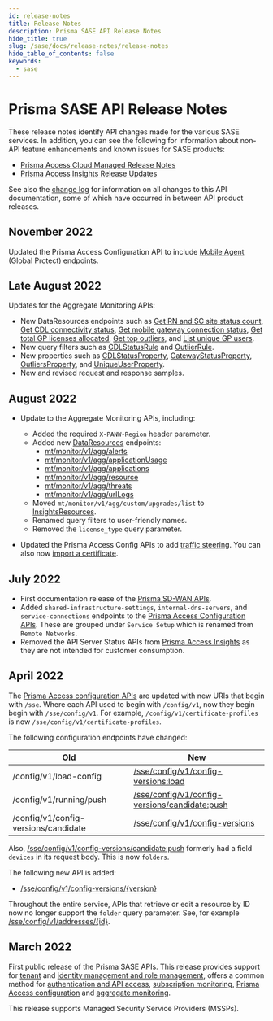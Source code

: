 ```yaml
---
id: release-notes
title: Release Notes
description: Prisma SASE API Release Notes 
hide_title: true
slug: /sase/docs/release-notes/release-notes
hide_table_of_contents: false
keywords:
  - sase
---
```


# Prisma SASE API Release Notes

These release notes identify API changes made for the various SASE services. In addition, you can
see the following for information about non-API feature enhancements and known issues for SASE products:

* [Prisma Access Cloud Managed Release Notes](https://docs.paloaltonetworks.com/prisma/prisma-access/prisma-access-cloud-managed-release-notes/release-information)
* [Prisma Access Insights Release Updates](https://docs.paloaltonetworks.com/prisma/prisma-access/prisma-access-insights/insights/app-updates)

See also the [change log](/sase/docs/release-notes/changelog) for information on all changes to this API documentation, some of which have
occurred in between API product releases.


## November 2022

Updated the Prisma Access Configuration API to include [Mobile Agent](/category/access/api/prisma-access-config/mobile-agent/) 
(Global Protect) endpoints.

## Late August 2022

Updates for the Aggregate Monitoring APIs:

* New DataResources endpoints such as 
[Get RN and SC site status count](/sase/api/mt-monitor/post-mt-monitor-v-1-agg-serviceconnectivity/), 
[Get CDL connectivity status](/sase/api/mt-monitor/post-mt-monitor-v-1-agg-serviceconnectivity-cdlstatus/), 
[Get mobile gateway connection status](/sase/api/mt-monitor/post-mt-monitor-v-1-agg-serviceconnectivity-gatewaystatus/), 
[Get total GP licenses allocated](/sase/api/mt-monitor/get-mt-monitor-v-1-agg-serviceconnectivity-licenseallocated/), 
[Get top outliers](/sase/api/mt-monitor/post-mt-monitor-v-1-agg-serviceconnectivity-topoutliers/), and 
[List unique GP users](/sase/api/mt-monitor/post-mt-monitor-v-1-agg-serviceconnectivity-uniqueusers/).
* New query filters such as [CDLStatusRule](/sase/docs/filters/#cdlstatusrule) and [OutlierRule](/sase/docs/filters/#outlierrule).
* New properties such as
[CDLStatusProperty](/sase/docs/filters/#cdlstatusproperty), 
[GatewayStatusProperty](/sase/docs/filters/#gatewaystatusproperty), 
[OutliersProperty](/sase/docs/filters/#outliersproperty), and
[UniqueUserProperty](/sase/docs/filters/#uniqueuserproperty).
* New and revised request and response samples.

## August 2022

* Update to the Aggregate Monitoring APIs, including:

    * Added the required `X-PANW-Region` header parameter. 
    * Added new [DataResources](/category/sase/api/mt-monitor/data-resources/) endpoints: 
        * [mt/monitor/v1/agg/alerts](/sase/api/mt-monitor/post-mt-monitor-v-1-agg-alerts)
        * [mt/monitor/v1/agg/applicationUsage](/sase/api/mt-monitor/post-mt-monitor-v-1-agg-applicationusage)
        * [mt/monitor/v1/agg/applications](/sase/api/mt-monitor/post-mt-monitor-v-1-agg-applications)
        * [mt/monitor/v1/agg/resource](/sase/api/mt-monitor/post-mt-monitor-v-1-agg-resource)
        * [mt/monitor/v1/agg/threats](/sase/api/mt-monitor/post-mt-monitor-v-1-agg-threats)
        * [mt/monitor/v1/agg/urlLogs](/sase/api/mt-monitor/post-mt-monitor-v-1-agg-urllogs)
    * Moved `mt/monitor/v1/agg/custom/upgrades/list` to [InsightsResources](/category/sase/api/mt-monitor/insights-resources/).
    * Renamed query filters to user-friendly names.
    * Removed the `license_type` query parameter.

* Updated the Prisma Access Config APIs to add [traffic steering](/category/access/api/prisma-access-config/traffic-steering/).
You can also now [import a certificate](/access/api/prisma-access-config/post-sse-config-v-1-certificates-import/).

## July 2022

* First documentation release of the [Prisma SD-WAN APIs](/sdwan/docs/).
* Added `shared-infrastructure-settings`, `internal-dns-servers`, and `service-connections`
  endpoints to the [Prisma Access Configuration APIs](/access/api/prisma-access-config/). These are
  grouped under `Service Setup` which is renamed from `Remote Networks`.
* Removed the API Server Status APIs from [Prisma Access Insights](/category/access/api/insights/1.0/v-1-0/data-resource/) as they are not intended for
  customer consumption.


## April 2022

The [Prisma Access configuration APIs](/access/api/prisma-access-config/) 
are updated with new URIs that begin with `/sse`. Where each API used to begin with `/config/v1`, now they begin
begin with `/sse/config/v1`. For example, `/config/v1/certificate-profiles` is now
`/sse/config/v1/certificate-profiles`.

The following configuration endpoints have changed:

| Old | New |
|------|-------------|
| /config/v1/load-config | [/sse/config/v1/config-versions:load](/access/api/prisma-access-config/post-sse-config-v-1-config-versions-load/) |
| /config/v1/running/push | [/sse/config/v1/config-versions/candidate:push](/access/api/prisma-access-config/post-sse-config-v-1-config-versions-candidate-push/) |
| /config/v1/config-versions/candidate | [/sse/config/v1/config-versions](/access/api/prisma-access-config/get-sse-config-v-1-config-versions-version/) |

Also, [/sse/config/v1/config-versions/candidate:push](/access/api/prisma-access-config/post-sse-config-v-1-config-versions-candidate-push/)
formerly had a field `devices` in its request body. This is now `folders`. 

The following new API is added:

* [/sse/config/v1/config-versions/{version}](/access/api/prisma-access-config/get-sse-config-v-1-config-versions-version/)

Throughout the entire service, APIs that retrieve or edit a resource by ID now no longer support the
`folder` query parameter. See, for example [/sse/config/v1/addresses/{id}](/access/api/prisma-access-config/get-sse-config-v-1-addresses/).




## March 2022

First public release of the Prisma SASE APIs. This release provides support for 
[tenant](/sase/docs/tenant-service-groups) and 
[identity management and role management](/sase/docs/roles), 
offers a common method for 
[authentication and API access](/sase/docs/api-call), 
[subscription monitoring](/sase/api/subscription),
[Prisma Access configuration](/access/docs/prisma-access-config/)
and [aggregate monitoring](/sase/docs/mt-monitor).

This release supports Managed Security Service Providers (MSSPs).


